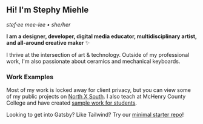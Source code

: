 ## Hi! I'm Stephy Miehle

_stef·ee mee-lee &bullet; she/her_

<!--
**blindingstars/blindingstars** is a ✨ _special_ ✨ repository because its `README.md` (this file) appears on your GitHub profile.

Here are some ideas to get you started:

- 🔭 I’m currently working on ...
- 🌱 I’m currently learning ...
- 👯 I’m looking to collaborate on ...
- 🤔 I’m looking for help with ...
- 💬 Ask me about ...
- 📫 How to reach me: ...
- 😄 Pronouns: ...
- ⚡ Fun fact: ...
-->

**I am a designer, developer, digital media educator, multidisciplinary artist, and all-around creative maker** ✨

I thrive at the intersection of art & technology. Outside of my professional work, I'm also passionate about ceramics and mechanical keyboards.

### Work Examples

Most of my work is locked away for client privacy, but you can view some of my public projects on [North X South](https://www.northxsouth.co). I also teach at McHenry County College and have created [sample work for students](https://github.com/blindingstars/web115).

Looking to get into Gatsby? Like Tailwind? Try our [minimal starter repo](https://github.com/northxsouth/gatsby-starter-minimal)!

